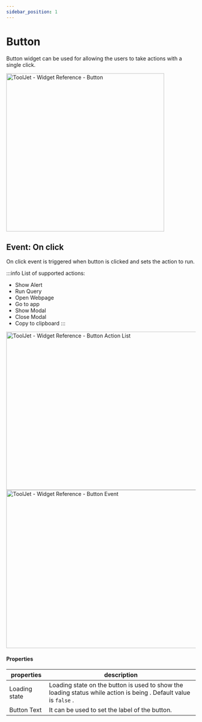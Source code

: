 ```yaml
---
sidebar_position: 1
---
```


# Button

Button widget can be used for allowing the users to take actions with a single click.

<img class="screenshot-full" src="/img/widgets/button/adding-button.gif" alt="ToolJet - Widget Reference - Button" height="420"/>

## Event: On click

On click event is triggered when button is clicked and sets the action to run.


:::info
List of supported actions:
* Show Alert
* Run Query
* Open Webpage
* Go to app
* Show Modal
* Close Modal
* Copy to clipboard
:::

<img class="screenshot-full" src="/img/widgets/button/button-actions-list.png" alt="ToolJet - Widget Reference - Button Action List" height="420" width="746"/>

<img class="screenshot-full" src="/img/widgets/button/button-action.gif" alt="ToolJet - Widget Reference - Button Event" height="420" width="746"/>


#### Properties

| properties      | description |
| ----------- | ----------- |
| Loading state | Loading state on the button is used to show the loading status while action is being . Default value is `false` . |
| Button Text | It can be used to set the label of the button. |
